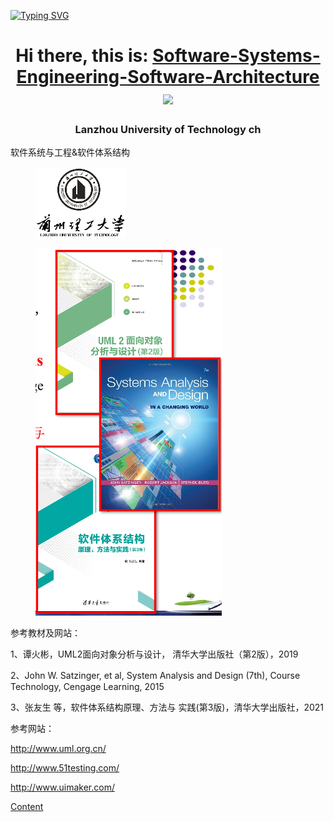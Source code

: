 [![Typing SVG](https://readme-typing-svg.herokuapp.com?color=%2336BCF7&size=30&lines=软件系统与工程软件体系结构&background=%23000000)](https://git.io/typing-svg)

<h1 align="center">Hi there, this is: <a href="https://en.wikipedia.org/wiki/Software_architecture#:~:text=The%20architecture%20of%20a%20software,the%20teams%20and%20people%20involved." target="_blank">Software-Systems-Engineering-Software-Architecture</a> 
<img src="https://github.com/blackcater/blackcater/raw/main/images/Hi.gif" height="32"/></h1>
<h3 align="center">Lanzhou University of Technology ch</h3>

软件系统与工程&软件体系结构

<figure><img src=".gitbook/assets/image (2).png" alt=""><figcaption></figcaption></figure>

<figure><img src=".gitbook/assets/image (3).png" alt=""><figcaption></figcaption></figure>

参考教材及网站：

1、谭火彬，UML2面向对象分析与设计， 清华大学出版社（第2版），2019

2、John W. Satzinger, et al, System Analysis and Design (7th), Course Technology, Cengage Learning, 2015

3、张友生 等，软件体系结构原理、方法与 实践(第3版)，清华大学出版社，2021

参考网站：

http://www.uml.org.cn/

http://www.51testing.com/

http://www.uimaker.com/


[Content](SUMMARY.md)
